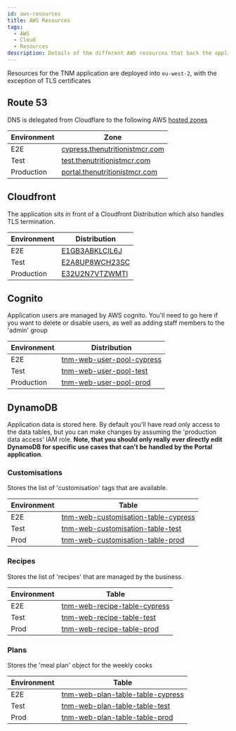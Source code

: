 ```yaml
---
id: aws-resources
title: AWS Resources
tags:
  - AWS
  - Cloud
  - Resources
description: Details of the different AWS resources that back the application
---
```


Resources for the TNM application are deployed into `eu-west-2`, with the exception of TLS certificates

## Route 53

DNS is delegated from Cloudflare to the following AWS [hosted zones](https://docs.aws.amazon.com/Route53/latest/DeveloperGuide/hosted-zones-working-with.html)

|Environment|Zone|
|--|--|
|E2E|[cypress.thenutritionistmcr.com](https://us-east-1.console.aws.amazon.com/route53/v2/hostedzones?region=us-east-1#ListRecordSets/Z05322541CLUYJ3SL5AYG)|
|Test|[test.thenutritionistmcr.com](https://us-east-1.console.aws.amazon.com/route53/v2/hostedzones?region=us-east-1#ListRecordSets/Z09456024IESD86E841R)|
|Production|[portal.thenutritionistmcr.com](https://us-east-1.console.aws.amazon.com/route53/v2/hostedzones?region=us-east-1#ListRecordSets/Z08724511L3HBMIUVWWA7)|

## Cloudfront
The application sits in front of a Cloudfront Distribution which also handles TLS termination. 

|Environment|Distribution|
|--|--|
|E2E|[E1GB3ABKLCIL6J](https://us-east-1.console.aws.amazon.com/cloudfront/v4/home?region=eu-west-2#/distributions/E1GB3ABKLCIL6J)|
|Test|[E2A8UP8WCH23SC](https://us-east-1.console.aws.amazon.com/cloudfront/v4/home?region=eu-west-2#/distributions/E2A8UP8WCH23SC)|
|Production|[E32U2N7VTZWMTI](https://us-east-1.console.aws.amazon.com/cloudfront/v4/home?region=eu-west-2#/distributions/E32U2N7VTZWMTI)|

## Cognito
Application users are managed by AWS cognito. You'll need to go here if you want to delete or disable users, as well as adding staff members to the 'admin' group

|Environment|Distribution|
|--|--|
|E2E|[tnm-web-user-pool-cypress](https://eu-west-2.console.aws.amazon.com/cognito/v2/idp/user-pools/eu-west-2_77z37j3Fb/users?region=eu-west-2)|
|Test|[tnm-web-user-pool-test](https://eu-west-2.console.aws.amazon.com/cognito/v2/idp/user-pools/eu-west-2_Lugb2kvTi/users?region=eu-west-2)|
|Production|[tnm-web-user-pool-prod](https://eu-west-2.console.aws.amazon.com/cognito/v2/idp/user-pools/eu-west-2_ra8ncdI4o/users?region=eu-west-2)|

## DynamoDB
Application data is stored here. By default you'll have read only access to the data tables, but you can make changes by assuming the 'production data access' IAM role. **Note, that you should only really ever directly edit DynamoDB for specific use cases that can't be handled by the Portal application**.

### Customisations

Stores the list of 'customisation' tags that are available.

| Environment | Table |
|--|--|
| E2E | [tnm-web-customisation-table-cypress](https://eu-west-2.console.aws.amazon.com/dynamodbv2/home?region=eu-west-2#item-explorer?table=tnm-web-customisation-table-cypress)|
| Test | [tnm-web-customisation-table-test](https://eu-west-2.console.aws.amazon.com/dynamodbv2/home?region=eu-west-2#item-explorer?operation=QUERY&table=tnm-web-customisation-table-test)|
| Prod | [tnm-web-customisation-table-prod](https://eu-west-2.console.aws.amazon.com/dynamodbv2/home?region=eu-west-2#item-explorer?operation=QUERY&table=tnm-web-customisation-table-prod)|


### Recipes

Stores the list of 'recipes' that are managed by the business.

| Environment | Table |
|--|--|
| E2E | [tnm-web-recipe-table-cypress](https://eu-west-2.console.aws.amazon.com/dynamodbv2/home?region=eu-west-2#item-explorer?operation=QUERY&table=tnm-web-recipe-table-cypress)|
| Test | [tnm-web-recipe-table-test](https://eu-west-2.console.aws.amazon.com/dynamodbv2/home?region=eu-west-2#item-explorer?operation=QUERY&table=tnm-web-recipe-table-test)|
| Prod | [tnm-web-recipe-table-prod](https://eu-west-2.console.aws.amazon.com/dynamodbv2/home?region=eu-west-2#item-explorer?operation=QUERY&table=tnm-web-recipe-table-prod)|

### Plans

Stores the 'meal plan' object for the weekly cooks

| Environment | Table |
|--|--|
| E2E | [tnm-web-plan-table-table-cypress](https://eu-west-2.console.aws.amazon.com/dynamodbv2/home?region=eu-west-2#item-explorer?operation=QUERY&table=tnm-web-plan-table-table-cypress)|
| Test | [tnm-web-plan-table-table-test](https://eu-west-2.console.aws.amazon.com/dynamodbv2/home?region=eu-west-2#item-explorer?operation=QUERY&table=tnm-web-plan-table-table-test)|
| Prod | [tnm-web-plan-table-table-prod](https://eu-west-2.console.aws.amazon.com/dynamodbv2/home?region=eu-west-2#item-explorer?operation=QUERY&table=tnm-web-plan-table-table-prod)|
